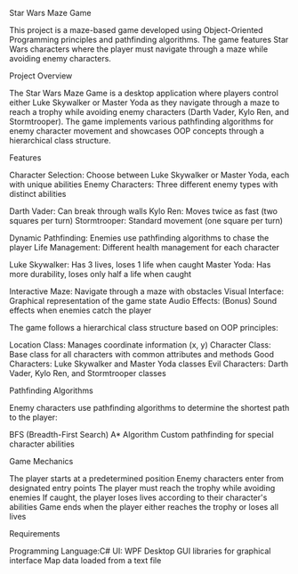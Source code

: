 Star Wars Maze Game

This project is a maze-based game developed using Object-Oriented Programming principles and pathfinding algorithms. The game features Star Wars characters where the player must navigate through a maze while avoiding enemy characters.

Project Overview

The Star Wars Maze Game is a desktop application where players control either Luke Skywalker or Master Yoda as they navigate through a maze to reach a trophy while avoiding enemy characters (Darth Vader, Kylo Ren, and Stormtrooper). The game implements various pathfinding algorithms for enemy character movement and showcases OOP concepts through a hierarchical class structure.

Features

Character Selection: Choose between Luke Skywalker or Master Yoda, each with unique abilities
Enemy Characters: Three different enemy types with distinct abilities

Darth Vader: Can break through walls
Kylo Ren: Moves twice as fast (two squares per turn)
Stormtrooper: Standard movement (one square per turn)


Dynamic Pathfinding: Enemies use pathfinding algorithms to chase the player
Life Management: Different health management for each character

Luke Skywalker: Has 3 lives, loses 1 life when caught
Master Yoda: Has more durability, loses only half a life when caught


Interactive Maze: Navigate through a maze with obstacles
Visual Interface: Graphical representation of the game state
Audio Effects: (Bonus) Sound effects when enemies catch the player

The game follows a hierarchical class structure based on OOP principles:

Location Class: Manages coordinate information (x, y)
Character Class: Base class for all characters with common attributes and methods
Good Characters: Luke Skywalker and Master Yoda classes
Evil Characters: Darth Vader, Kylo Ren, and Stormtrooper classes

Pathfinding Algorithms

Enemy characters use pathfinding algorithms to determine the shortest path to the player:

BFS (Breadth-First Search)
A* Algorithm
Custom pathfinding for special character abilities

Game Mechanics

The player starts at a predetermined position
Enemy characters enter from designated entry points
The player must reach the trophy while avoiding enemies
If caught, the player loses lives according to their character's abilities
Game ends when the player either reaches the trophy or loses all lives

Requirements

Programming Language:C#
UI: WPF
Desktop GUI libraries for graphical interface
Map data loaded from a text file 
